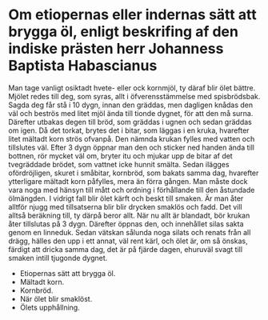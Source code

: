 # Om etiopernas eller indernas sätt att brygga öl, enligt beskrifing af den indiske prästen herr Johanness Baptista Habascianus

Man tage vanligt osiktadt hvete- eller ock kornmjöl, ty däraf blir ölet bättre. Mjölet redes till deg, som syras, allt i öfverensstämmelse med spisbrödsbak. Sagda deg får stå i 10 dygn, innan den gräddas, men dagligen knådas den väl och beströs med litet mjöl ända till tionde dygnet, för att den må surna. Därefter utbakas degen till bröd, som gräddas i ugnen och sedan gräddas om igen. Då det torkat, brytes det i bitar, som läggas i en kruka, hvarefter litet mältadt korn strös ofvanpå. Den nämnda krukan fylles med vatten och tillslutes väl. Efter 3 dygn öppnar man den och sticker ned handen ända till bottnen, rör mycket väl om, bryter itu och mjukar upp de bitar af det tvegräddade brödet, som vattnet icke hunnit smälta. Sedan ilägges ofördröjligen, skuret i småbitar, kornbröd, som bakats samma dag, hvarefter ytterligare mältadt korn påfylles, mera än förra gången. Man måste dock vara noga med hänsyn till mått och ordning i förhållande till den åstundade ölmängden. I vidrigt fall blir ölet kärft och beskt till smaken. Är man åter alltför njugg med tillsatserna blir blir drycken smaklös och fadd. Det vill alltså beräkning till, ty därpå beror allt. När nu allt är blandadt, bör krukan åter tillslutas på 3 dygn. Därefter öppnas den, och innehållet silas sakta genom en linneduk. Sedan vätskan sålunda noga silats och renats från all drägg, hälles den upp i ett annat, väl rent kärl, och ölet är, om så önskas, färdigt att dricka samma dag, det är på fjärde dagen, ehuruväl svagt till smaken intill tjugonde dygnet.

- Etiopernas sätt att brygga öl.
- Mältadt korn.
- Kornbröd.
- När ölet blir smaklöst.
- Ölets upphållning.